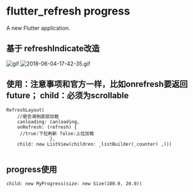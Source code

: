 # flutter_refresh progress

A new Flutter application.

## 基于 refreshIndicate改造
![gif](https://github.com/While1true/flutter_refresh/blob/master/2018-06-02-15-14-48.gif)
![2018-06-04-17-42-35.gif](https://upload-images.jianshu.io/upload_images/6456519-8e40c45f174d2a6b.gif?imageMogr2/auto-orient/strip)
## 使用：注意事项和官方一样，比如onrefresh要返回future； child：必须为scrollable
```
RefreshLayout(
    //是否滑倒底部加载
    canloading: canloading,
    onRefresh: (refresh) {
     //true:下拉刷新 false:上拉加载
                },
    child: new ListView(children: _listBuilder(_counter) ,)))
            
```

## progress使用
```
child: new MyProgress(size: new Size(100.0, 20.0))
```
